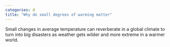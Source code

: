 ```yaml
---
categories: d
title: "Why do small degrees of warming matter"
---
```

Small changes in average temperature can reverberate in a global climate to turn into big disasters as weather gets wilder and more extreme in a warmer world.